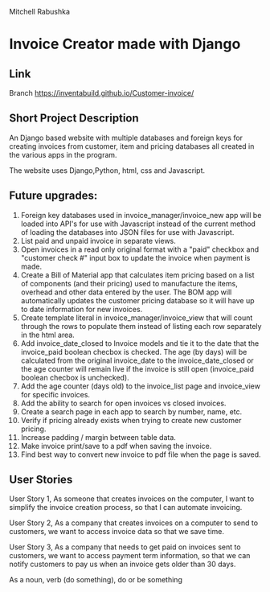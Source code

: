 Mitchell Rabushka

# Invoice Creator made with Django

## Link
Branch
https://inventabuild.github.io/Customer-invoice/

## Short Project Description

An Django based website with multiple databases and foreign keys for creating invoices from customer, item and pricing databases all created in the various apps in the program.

The website uses Django,Python, html, css and Javascript.

## Future upgrades:
1. Foreign key databases used in invoice_manager/invoice_new app will be loaded into API's for use with Javascript instead of the current method of loading the databases into JSON files for use with Javascript.
2. List paid and unpaid invoice in separate views.
3. Open invoices in a read only original format with a "paid" checkbox and "customer check #" input box to update the invoice when payment is made.
4. Create a Bill of Material app that calculates item pricing based on a list of components (and their pricing) used to manufacture the items, overhead and other data entered by the user.  The BOM app will automatically updates the customer pricing database so it will have up to date information for new invoices.
6. Create template literal in invoice_manager/invoice_view that will count through the rows to populate them instead of listing each row separately in the html area.
7. Add invoice_date_closed to Invoice models and tie it to the date that the invoice_paid boolean checbox is checked.  The age (by days) will be calculated from the original invoice_date to the invoice_date_closed or the age counter will remain live if the invoice is still open (invoice_paid boolean checbox is unchecked).
8. Add the age counter (days old) to the invoice_list page and invoice_view for specific invoices.
9. Add the ability to search for open invoices vs closed invoices.
10. Create a search page in each app to search by number, name, etc.
11. Verify if pricing already exists when trying to create new customer pricing.
12. Increase padding / margin between table data.
14. Make invoice print/save to a pdf when saving the invoice.
16. Find best way to convert new invoice to pdf file when the page is saved.

## User Stories
User Story 1, As someone that creates invoices on the computer, I want to simplify the invoice creation process, so that I can automate invoicing.

User Story 2, As a company that creates invoices on a computer to send to customers, we want to access invoice data so that we save time.

User Story 3, As a company that needs to get paid on invoices sent to customers, we want to access payment term information, so that we can notify customers to pay us when an invoice gets older than 30 days.

As a noun, verb (do something), do or be something